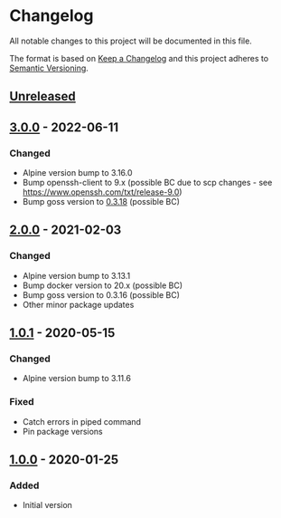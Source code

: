 # Changelog
All notable changes to this project will be documented in this file.

The format is based on [Keep a Changelog](http://keepachangelog.com/en/1.0.0/)
and this project adheres to [Semantic Versioning](http://semver.org/spec/v2.0.0.html).

## [Unreleased]

## [3.0.0] - 2022-06-11
### Changed
- Alpine version bump to 3.16.0
- Bump openssh-client to 9.x (possible BC due to scp changes - see https://www.openssh.com/txt/release-9.0) 
- Bump goss version to [0.3.18][goss-0.3.18] (possible BC)

## [2.0.0] - 2021-02-03
### Changed
- Alpine version bump to 3.13.1
- Bump docker version to 20.x (possible BC)
- Bump goss version to 0.3.16 (possible BC)
- Other minor package updates

## [1.0.1] - 2020-05-15
### Changed
- Alpine version bump to 3.11.6
### Fixed
- Catch errors in piped command
- Pin package versions

## [1.0.0] - 2020-01-25
### Added
- Initial version

[Unreleased]: https://github.com/particleflux/circleci-docker-dgoss/compare/3.0.0...HEAD
[3.0.0]: https://github.com/particleflux/circleci-docker-dgoss/compare/2.0.0...3.0.0
[2.0.0]: https://github.com/particleflux/circleci-docker-dgoss/compare/1.0.1...2.0.0
[1.0.1]: https://github.com/particleflux/circleci-docker-dgoss/compare/1.0.0...1.0.1
[1.0.0]: https://github.com/particleflux/circleci-docker-dgoss/releases/tag/1.0.0
[goss-0.3.18]: https://github.com/aelsabbahy/goss/releases/tag/v0.3.18